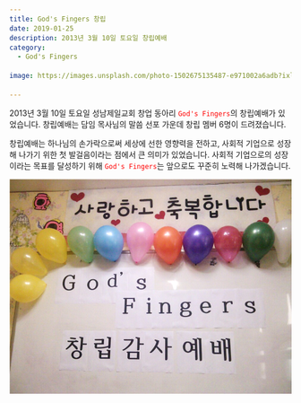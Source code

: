 ```yaml
---
title: God's Fingers 창립
date: 2019-01-25
description: 2013년 3월 10일 토요일 창립예배
category:
  - God's Fingers
  
image: https://images.unsplash.com/photo-1502675135487-e971002a6adb?ixlib=rb-1.2.1&ixid=eyJhcHBfaWQiOjEyMDd9&auto=format&fit=crop&w=1534&q=80

---
```

2013년 3월 10일 토요일 성남제일교회 창업 동아리 <span style="color: red">`God's Fingers`</span>의 창립예배가 있었습니다. 창립예배는 담임 목사님의 말씀 선포 가운데 창립 멤버 6명이 드려졌습니다.

창립예배는 하나님의 손가락으로써 세상에 선한 영향력을 전하고, 사회적 기업으로 성장해 나가기 위한 첫 발걸음이라는 점에서 큰 의미가 있었습니다. 사회적 기업으로의 성장이라는 목표를 달성하기 위해 <span style="color: red">`God's Fingers`</span>는 앞으로도 꾸준히 노력해 나가겠습니다.

![God's Fingers 창립예배](/images/photos/2012-03-10-foundation.png)
